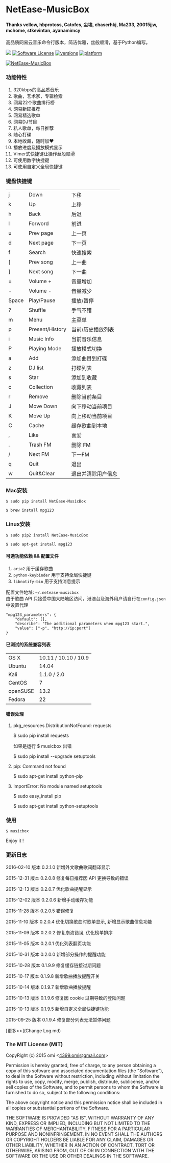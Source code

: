 NetEase-MusicBox
=================


#### Thanks vellow, hbprotoss, Catofes, 尘埃, chaserhkj, Ma233, 20015jjw, mchome, stkevintan, ayanamimcy

高品质网易云音乐命令行版本，简洁优雅，丝般顺滑，基于Python编写。

[![](https://img.shields.io/pypi/dm/NetEase-MusicBox.svg)](https://pypi.python.org/pypi/NetEase-MusicBox/)
[![Software License](https://img.shields.io/badge/license-MIT-brightgreen.svg)](LICENSE.txt) 
[![versions](https://img.shields.io/pypi/v/NetEase-MusicBox.svg)](https://pypi.python.org/pypi/NetEase-MusicBox/)
[![platform](https://img.shields.io/badge/python-2.7-green.svg)]()

[![NetEase-MusicBox](http://7j1yv3.com1.z0.glb.clouddn.com/preview.gif)](https://pypi.python.org/pypi/NetEase-MusicBox/)

### 功能特性

1. 320kbps的高品质音乐
2. 歌曲，艺术家，专辑检索
3. 网易22个歌曲排行榜
4. 网易新碟推荐
5. 网易精选歌单
6. 网易DJ节目
7. 私人歌单，每日推荐
8. 随心打碟
9. 本地收藏，随时加❤
10. 播放进度及播放模式显示
11. Vimer式快捷键让操作丝般顺滑
12. 可使用数字快捷键
13. 可使用自定义全局快捷键

### 键盘快捷键

<table>
	<tr> <td>j</td> <td>Down</td> <td>下移</td> </tr>
	<tr> <td>k</td> <td>Up</td> <td>上移</td> </tr>
	<tr> <td>h</td> <td>Back</td> <td>后退</td> </tr>
	<tr> <td>l</td> <td>Forword</td> <td>前进</td> </tr>
	<tr> <td>u</td> <td>Prev page</td> <td>上一页</td> </tr>
	<tr> <td>d</td> <td>Next page</td> <td>下一页</td> </tr>
	<tr> <td>f</td> <td>Search</td> <td>快速搜索</td> </tr>
	<tr> <td>[</td> <td>Prev song</td> <td>上一曲</td> </tr>
	<tr> <td>]</td> <td>Next song</td> <td>下一曲</td> </tr>
	<tr> <td>=</td> <td>Volume +</td> <td>音量增加</td> </tr>
	<tr> <td>-</td> <td>Volume -</td> <td>音量减少</td> </tr>
	<tr> <td>Space</td> <td>Play/Pause</td> <td>播放/暂停</td> </tr>
    <tr> <td>?</td> <td>Shuffle</td> <td>手气不错</td> </tr>
	<tr> <td>m</td> <td>Menu</td> <td>主菜单</td> </tr>
	<tr> <td>p</td> <td>Present/History</td> <td>当前/历史播放列表</td> </tr>
	<tr> <td>i</td> <td>Music Info</td> <td>当前音乐信息</td> </tr>
	<tr> <td>P</td> <td>Playing Mode</td> <td>播放模式切换</td> </tr>
	<tr> <td>a</td> <td>Add</td> <td>添加曲目到打碟</td> </tr>
	<tr> <td>z</td> <td>DJ list</td> <td>打碟列表</td> </tr>
	<tr> <td>s</td> <td>Star</td> <td>添加到收藏</td> </tr>
	<tr> <td>c</td> <td>Collection</td> <td>收藏列表</td> </tr>
	<tr> <td>r</td> <td>Remove</td> <td>删除当前条目</td> </tr>
	<tr> <td>J</td> <td>Move Down</td> <td>向下移动当前项目</td> </tr>
	<tr> <td>K</td> <td>Move Up</td> <td>向上移动当前项目</td> </tr>
	<tr> <td>C</td> <td>Cache</td> <td>缓存歌曲到本地</td> </tr>
	<tr> <td>,</td> <td>Like</td> <td>喜爱</td> </tr>
	<tr> <td>.</td> <td>Trash FM</td> <td>删除 FM</td> </tr>
	<tr> <td>/</td> <td>Next FM</td> <td>下一FM</td> </tr>
	<tr> <td>q</td> <td>Quit</td> <td>退出</td> </tr>
	<tr> <td>w</td> <td>Quit&Clear</td> <td>退出并清除用户信息</td> </tr>
</table>

	


### Mac安装
	
	$ sudo pip install NetEase-MusicBox

	$ brew install mpg123

### Linux安装
	
	$ sudo pip2 install NetEase-MusicBox

	$ sudo apt-get install mpg123	
	
#### 可选功能依赖 && 配置文件

1. ``` aria2 ``` 用于缓存歌曲
2. ``` python-keybinder ``` 用于支持全局快捷键
3. ``` libnotify-bin ``` 用于支持消息提示

配置文件地址: ``` ~/.netease-musicbox ```  
由于歌曲 API 只接受中国大陆地区访问，港澳台及海外用户请自行在```config.json```中设置代理

```
"mpg123_parameters": {
    "default": [], 
    "describe": "The additional parameters when mpg123 start.", 
    "value": ["-p", "http://ip:port"]
}
```

#### 已测试的系统兼容列表

<table>
	<tr> <td>OS X</td> <td>10.11 / 10.10 / 10.9</td> </tr>
	<tr> <td>Ubuntu</td> <td>14.04</td> </tr>
	<tr> <td>Kali</td> <td>1.1.0 / 2.0</td> </tr>
	<tr> <td>CentOS</td> <td>7</td> </tr>
	<tr> <td>openSUSE</td> <td>13.2</td> </tr>
	<tr> <td>Fedora</td> <td>22</td> </tr>
</table>


#### 错误处理

1. pkg_resources.DistributionNotFound: requests
	
	$ sudo pip install requests

    如果是运行 $ musicbox 出错

	$ sudo pip install --upgrade setuptools

2. pip: Command not found

	$ sudo apt-get install python-pip

3. ImportError: No module named setuptools
    
    $ sudo easy_install pip
    
    $ sudo apt-get install python-setuptools
	
### 使用

	$ musicbox


Enjoy it !

### 更新日志

2016-02-10 版本 0.2.1.0    新增外文歌曲歌词翻译显示

2015-12-31 版本 0.2.0.8    修复每日推荐因 API 更换导致的错误

2015-12-13 版本 0.2.0.7    优化歌曲提醒显示

2015-12-02 版本 0.2.0.6    新增手动缓存功能

2015-11-28 版本 0.2.0.5    错误修复

2015-11-10 版本 0.2.0.4    优化切换歌曲时歌单显示, 新增显示歌曲信息功能

2015-11-09 版本 0.2.0.2    修复崩溃错误, 优化榜单排序

2015-11-05 版本 0.2.0.1    优化列表翻页功能

2015-10-31 版本 0.2.0.0    新增部分操作的提醒功能

2015-10-28 版本 0.1.9.9    修复缓存链接过期问题

2015-10-17 版本 0.1.9.8    新增歌曲播放提醒开关

2015-10-14 版本 0.1.9.7    新增歌曲播放提醒

2015-10-13 版本 0.1.9.6    修复因 cookie 过期导致的登陆问题

2015-10-13 版本 0.1.9.5    新增自定义全局快捷键功能

2015-09-25 版本 0.1.9.4    修复部分列表无法暂停问题

[更多>>](Change Log.md)

### The MIT License (MIT) 

CopyRight (c) 2015 omi  &lt;<a href="4399.omi@gmail.com">4399.omi@gmail.com</a>&gt;

Permission is hereby granted, free of charge, to any person obtaining a copy
of this software and associated documentation files (the "Software"), to deal
in the Software without restriction, including without limitation the rights
to use, copy, modify, merge, publish, distribute, sublicense, and/or sell
copies of the Software, and to permit persons to whom the Software is
furnished to do so, subject to the following conditions:

The above copyright notice and this permission notice shall be included in
all copies or substantial portions of the Software.

THE SOFTWARE IS PROVIDED "AS IS", WITHOUT WARRANTY OF ANY KIND, EXPRESS OR
IMPLIED, INCLUDING BUT NOT LIMITED TO THE WARRANTIES OF MERCHANTABILITY,
FITNESS FOR A PARTICULAR PURPOSE AND NONINFRINGEMENT. IN NO EVENT SHALL THE
AUTHORS OR COPYRIGHT HOLDERS BE LIABLE FOR ANY CLAIM, DAMAGES OR OTHER
LIABILITY, WHETHER IN AN ACTION OF CONTRACT, TORT OR OTHERWISE, ARISING FROM,
OUT OF OR IN CONNECTION WITH THE SOFTWARE OR THE USE OR OTHER DEALINGS IN
THE SOFTWARE.


